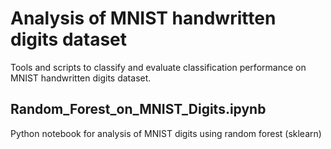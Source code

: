 # Analysis of MNIST handwritten digits dataset

Tools and scripts to classify and evaluate classification performance on MNIST handwritten digits dataset.

## Random_Forest_on_MNIST_Digits.ipynb
Python notebook for analysis of MNIST digits using random forest (sklearn)





